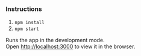 ### Instructions

1. `npm install`
2. `npm start`

Runs the app in the development mode.<br />
Open [http://localhost:3000](http://localhost:3000) to view it in the browser.
